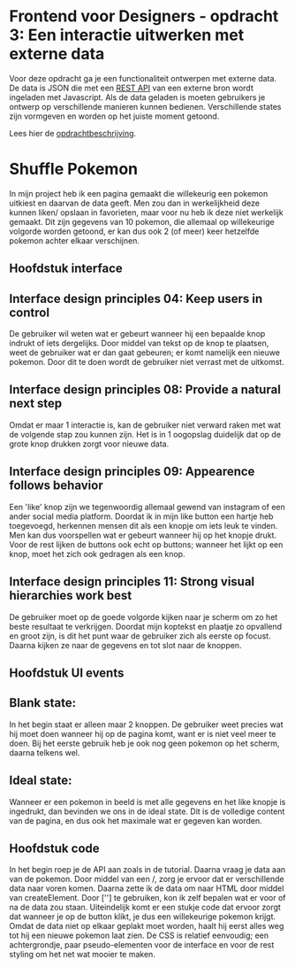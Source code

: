 # Frontend voor Designers - opdracht 3: Een interactie uitwerken met externe data

Voor deze opdracht ga je een functionaliteit ontwerpen met externe data. De data is JSON die met een [REST API](https://developer.mozilla.org/en-US/docs/Glossary/REST) van een externe bron wordt ingeladen met Javascript. Als de data geladen is moeten gebruikers je ontwerp op verschillende manieren kunnen bedienen. Verschillende states zijn vormgeven en worden op het juiste moment getoond.

Lees hier de [opdrachtbeschrijving](./opdrachtbeschrijving.md).

# Shuffle Pokemon

In mijn project heb ik een pagina gemaakt die willekeurig een pokemon uitkiest en daarvan de data geeft. Men zou dan in werkelijkheid deze kunnen liken/ opslaan in favorieten, maar voor nu heb ik deze niet werkelijk gemaakt. Dit zijn gegevens van 10 pokemon, die allemaal op willekeurige volgorde worden getoond, er kan dus ook 2 (of meer) keer hetzelfde pokemon achter elkaar verschijnen.

## Hoofdstuk interface

## Interface design principles 04: Keep users in control

De gebruiker wil weten wat er gebeurt wanneer hij een bepaalde knop indrukt of iets dergelijks. Door middel van tekst op de knop te plaatsen, weet de gebruiker wat er dan gaat gebeuren; er komt namelijk een nieuwe pokemon. Door dit te doen wordt de gebruiker niet verrast met de uitkomst.

## Interface design principles 08: Provide a natural next step

Omdat er maar 1 interactie is, kan de gebruiker niet verward raken met wat de volgende stap zou kunnen zijn. Het is in 1 oogopslag duidelijk dat op de grote knop drukken zorgt voor nieuwe data.

## Interface design principles 09: Appearence follows behavior

Een 'like' knop zijn we tegenwoordig allemaal gewend van instagram of een ander social media platform. Doordat ik in mijn like button een hartje heb toegevoegd, herkennen mensen dit als een knopje om iets leuk te vinden. Men kan dus voorspellen wat er gebeurt wanneer hij op het knopje drukt. Voor de rest lijken de buttons ook echt op buttons; wanneer het lijkt op een knop, moet het zich ook gedragen als een knop.

## Interface design principles 11: Strong visual hierarchies work best

De gebruiker moet op de goede volgorde kijken naar je scherm om zo het beste resultaat te verkrijgen. Doordat mijn koptekst en plaatje zo opvallend en groot zijn, is dit het punt waar de gebruiker zich als eerste op focust. Daarna kijken ze naar de gegevens en tot slot naar de knoppen.

## Hoofdstuk UI events

## Blank state:

In het begin staat er alleen maar 2 knoppen. De gebruiker weet precies wat hij moet doen wanneer hij op de pagina komt, want er is niet veel meer te doen. Bij het eerste gebruik heb je ook nog geen pokemon op het scherm, daarna telkens wel.

## Ideal state:

Wanneer er een pokemon in beeld is met alle gegevens en het like knopje is ingedrukt, dan bevinden we ons in de ideal state. Dit is de volledige content van de pagina, en dus ook het maximale wat er gegeven kan worden.

## Hoofdstuk code

In het begin roep je de API aan zoals in de tutorial. Daarna vraag je data aan van de pokemon. Door middel van een /, zorg je ervoor dat er verschillende data naar voren komen. Daarna zette ik de data om naar HTML door middel van createElement. Door [''] te gebruiken, kon ik zelf bepalen wat er voor of na de data zou staan. Uiteindelijk komt er een stukje code dat ervoor zorgt dat wanneer je op de button klikt, je dus een willekeurige pokemon krijgt. Omdat de data niet op elkaar geplakt moet worden, haalt hij eerst alles weg tot hij een nieuwe pokemon laat zien. De CSS is relatief eenvoudig; een achtergrondje, paar pseudo-elementen voor de interface en voor de rest styling om het net wat mooier te maken.
